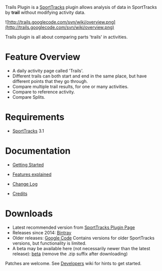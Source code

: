 Trails Plugin is a [SportTracks](http://www.zonefivesoftware.com/SportTracks/) plugin allows analysis of data in SportTracks by **trail** without modifying activity data.

![http://trails.googlecode.com/svn/wiki/overview.png](http://trails.googlecode.com/svn/wiki/overview.png)

Trails plugin is all about comparing parts 'trails' in activities.

# Feature Overview #
  * A daily activity page called 'Trails'.
  * Different trails can both start and end in the same place, but have different points that they go through.
  * Compare multiple trail results, for one or many activities.
  * Compare to reference activity.
  * Compare Splits.

# Requirements #
  * [SportTracks](http://www.zonefivesoftware.com/SportTracks/) 3.1

# Documentation #
  * [Getting Started](Tutorials.md)
  * [Features explained](Features.md)

  * [Change Log](Changes.md)
  * [Credits](Credits.md)

# Downloads #
  * Latest recommended version from [SportTracks Plugin Page](http://www.zonefivesoftware.com/sporttracks/plugins/?p=trails)
  * Releases since 2014: [Bintray](https://bintray.com/gerhard/SportTracks-plugins/Trails/view)
  * Older releases: [Google Code](https://code.google.com/p/trails/downloads/list) Contains versions for older SportTracks versions, but functionality is limited.
  * A beta may be available here (not necessarily newer than the latest release): [beta](http://web.comhem.se/gerhardo/st/TrailsPlugin-beta.st3plugin.zip) (remove the .zip suffix after downloading)

Patches are welcome. See [Developers](Developers.md) wiki for hints to get started.
